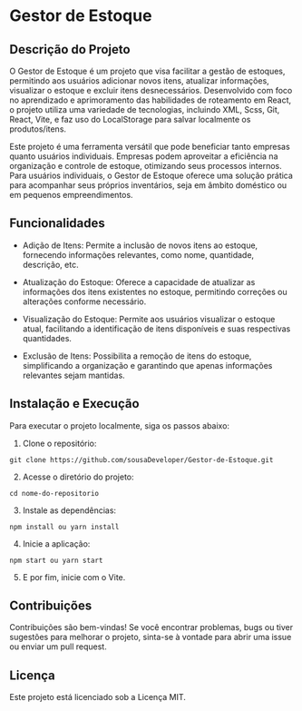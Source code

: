 # Gestor de Estoque

## Descrição do Projeto

O Gestor de Estoque é um projeto que visa facilitar a gestão de estoques, permitindo aos usuários adicionar novos itens, atualizar informações, visualizar o estoque e excluir itens desnecessários. Desenvolvido com foco no aprendizado e aprimoramento das habilidades de roteamento em React, o projeto utiliza uma variedade de tecnologias, incluindo XML, Scss, Git, React, Vite, e faz uso do LocalStorage para salvar localmente os produtos/itens.

Este projeto é uma ferramenta versátil que pode beneficiar tanto empresas quanto usuários individuais. Empresas podem aproveitar a eficiência na organização e controle de estoque, otimizando seus processos internos. Para usuários individuais, o Gestor de Estoque oferece uma solução prática para acompanhar seus próprios inventários, seja em âmbito doméstico ou em pequenos empreendimentos.

## Funcionalidades

- Adição de Itens: Permite a inclusão de novos itens ao estoque, fornecendo informações relevantes, como nome, quantidade, descrição, etc.

- Atualização do Estoque: Oferece a capacidade de atualizar as informações dos itens existentes no estoque, permitindo correções ou alterações conforme necessário.

- Visualização do Estoque: Permite aos usuários visualizar o estoque atual, facilitando a identificação de itens disponíveis e suas respectivas quantidades.

- Exclusão de Itens: Possibilita a remoção de itens do estoque, simplificando a organização e garantindo que apenas informações relevantes sejam mantidas.

## Instalação e Execução
Para executar o projeto localmente, siga os passos abaixo:

1. Clone o repositório: 
```
git clone https://github.com/sousaDeveloper/Gestor-de-Estoque.git
```
2. Acesse o diretório do projeto: 
```
cd nome-do-repositorio
```
3. Instale as dependências: 
```
npm install ou yarn install
```
4. Inicie a aplicação: 
```
npm start ou yarn start
```
5. E por fim, inicie com o Vite. 

## Contribuições
Contribuições são bem-vindas! Se você encontrar problemas, bugs ou tiver sugestões para melhorar o projeto, sinta-se à vontade para abrir uma issue ou enviar um pull request.

## Licença
Este projeto está licenciado sob a Licença MIT.
